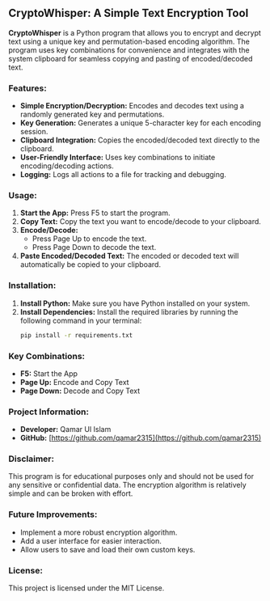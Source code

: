 ## CryptoWhisper: A Simple Text Encryption Tool

**CryptoWhisper** is a Python program that allows you to encrypt and decrypt text using a unique key and permutation-based encoding algorithm. The program uses key combinations for convenience and integrates with the system clipboard for seamless copying and pasting of encoded/decoded text.

### Features:

- **Simple Encryption/Decryption:** Encodes and decodes text using a randomly generated key and permutations.
- **Key Generation:** Generates a unique 5-character key for each encoding session.
- **Clipboard Integration:** Copies the encoded/decoded text directly to the clipboard.
- **User-Friendly Interface:** Uses key combinations to initiate encoding/decoding actions.
- **Logging:** Logs all actions to a file for tracking and debugging.

### Usage:

1. **Start the App:** Press F5 to start the program.
2. **Copy Text:** Copy the text you want to encode/decode to your clipboard.
3. **Encode/Decode:**
   - Press Page Up to encode the text.
   - Press Page Down to decode the text.
4. **Paste Encoded/Decoded Text:** The encoded or decoded text will automatically be copied to your clipboard.

### Installation:

1. **Install Python:** Make sure you have Python installed on your system.
2. **Install Dependencies:** Install the required libraries by running the following command in your terminal:
   ```bash
   pip install -r requirements.txt
   ```

### Key Combinations:

- **F5:** Start the App
- **Page Up:** Encode and Copy Text
- **Page Down:** Decode and Copy Text

### Project Information:

- **Developer:** Qamar Ul Islam
- **GitHub:** [https://github.com/qamar2315](https://github.com/qamar2315)

### Disclaimer:

This program is for educational purposes only and should not be used for any sensitive or confidential data. The encryption algorithm is relatively simple and can be broken with effort.

### Future Improvements:

- Implement a more robust encryption algorithm.
- Add a user interface for easier interaction.
- Allow users to save and load their own custom keys.

### License:

This project is licensed under the MIT License.
